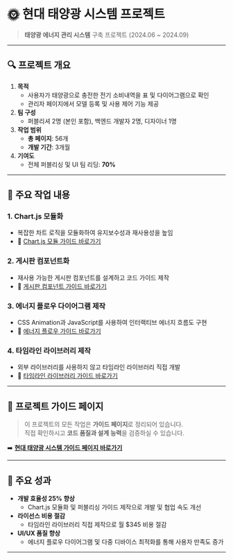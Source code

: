 # 🌞 현대 태양광 시스템 프로젝트  
> **태양광 에너지 관리 시스템** 구축 프로젝트 (2024.06 ~ 2024.09)

---

## 🔍 프로젝트 개요
1. **목적**  
   - 사용자가 태양광으로 충전한 전기 소비내역을 표 및 다이어그램으로 확인  
   - 관리자 페이지에서 모델 등록 및 사용 제어 기능 제공
2. **팀 구성**  
   - 퍼블리셔 2명 (본인 포함), 백엔드 개발자 2명, 디자이너 1명
3. **작업 범위**  
   - **총 페이지**: 56개  
   - **개발 기간**: 3개월  
4. **기여도**  
   - 전체 퍼블리싱 및 UI 팀 리딩: **70%**

---

## 💼 주요 작업 내용
### 1. **Chart.js 모듈화**  
   - 복잡한 차트 로직을 모듈화하여 유지보수성과 재사용성을 높임  
   - 📎 [Chart.js 모듈 가이드 바로가기](https://anniep8911.github.io/hdsun/guide/guide-stats.html)

### 2. **게시판 컴포넌트화**  
   - 재사용 가능한 게시판 컴포넌트를 설계하고 코드 가이드 제작  
   - 📎 [게시판 컴포넌트 가이드 바로가기](https://anniep8911.github.io/hdsun/guide/guide-stats.html)

### 3. **에너지 플로우 다이어그램 제작**  
   - CSS Animation과 JavaScript를 사용하여 인터랙티브 에너지 흐름도 구현  
   - 📎 [에너지 플로우 가이드 바로가기](https://your-git-link.com/energy-flow)

### 4. **타임라인 라이브러리 제작**  
   - 외부 라이브러리를 사용하지 않고 타임라인 라이브러리 직접 개발  
   - 📎 [타임라인 라이브러리 가이드 바로가기](https://your-git-link.com/timeline-library)

---

## 🔗 프로젝트 가이드 페이지  
> 이 프로젝트의 모든 작업은 **가이드 페이지**로 정리되어 있습니다.  
> 직접 확인하시고 **코드 품질과 설계 능력**을 검증하실 수 있습니다.  

➡️ **[현대 태양광 시스템 가이드 페이지 바로가기](https://your-git-link.com/full-guide)**

---

## 🎯 주요 성과
- **개발 효율성 25% 향상**  
  - Chart.js 모듈화 및 퍼블리싱 가이드 제작으로 개발 및 협업 속도 개선  
- **라이선스 비용 절감**  
  - 타임라인 라이브러리 직접 제작으로 월 $345 비용 절감  
- **UI/UX 품질 향상**  
  - 에너지 플로우 다이어그램 및 다중 디바이스 최적화를 통해 사용자 만족도 증가

---
